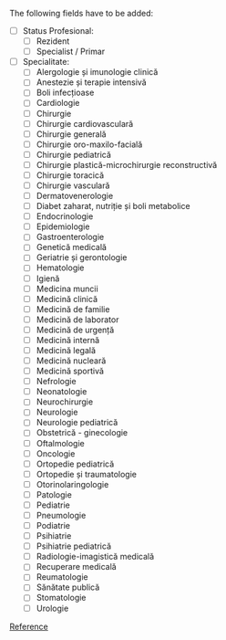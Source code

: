 The following fields have to be added:

- [ ] Status Profesional:
  - [ ] Rezident
  - [ ] Specialist / Primar
- [ ] Specialitate:
  - [ ] Alergologie și imunologie clinică
  - [ ] Anestezie și terapie intensivă
  - [ ] Boli infecțioase
  - [ ] Cardiologie
  - [ ] Chirurgie
  - [ ] Chirurgie cardiovasculară
  - [ ] Chirurgie generală
  - [ ] Chirurgie oro-maxilo-facială
  - [ ] Chirurgie pediatrică
  - [ ] Chirurgie plastică-microchirurgie reconstructivă
  - [ ] Chirurgie toracică
  - [ ] Chirurgie vasculară
  - [ ] Dermatovenerologie
  - [ ] Diabet zaharat, nutriție și boli metabolice
  - [ ] Endocrinologie
  - [ ] Epidemiologie
  - [ ] Gastroenterologie
  - [ ] Genetică medicală
  - [ ] Geriatrie și gerontologie
  - [ ] Hematologie
  - [ ] Igienă
  - [ ] Medicina muncii
  - [ ] Medicină clinică
  - [ ] Medicină de familie
  - [ ] Medicină de laborator
  - [ ] Medicină de urgență
  - [ ] Medicină internă
  - [ ] Medicină legală
  - [ ] Medicină nucleară
  - [ ] Medicină sportivă
  - [ ] Nefrologie
  - [ ] Neonatologie
  - [ ] Neurochirurgie
  - [ ] Neurologie
  - [ ] Neurologie pediatrică
  - [ ] Obstetrică - ginecologie
  - [ ] Oftalmologie
  - [ ] Oncologie
  - [ ] Ortopedie pediatrică
  - [ ] Ortopedie și traumatologie
  - [ ] Otorinolaringologie
  - [ ] Patologie
  - [ ] Pediatrie
  - [ ] Pneumologie
  - [ ] Podiatrie
  - [ ] Psihiatrie
  - [ ] Psihiatrie pediatrică
  - [ ] Radiologie-imagistică medicală
  - [ ] Recuperare medicală
  - [ ] Reumatologie
  - [ ] Sănătate publică
  - [ ] Stomatologie
  - [ ] Urologie
  
[Reference](https://tio.run/##fVXNThsxED6Tp7BySlSC2BBCQe2h/BQ4QCIQp5SD4zgbS157ZXujwqkS9x4rVbxJzxx4Dl4kHU@yzmZ34bLa9ffNzDd/3vTBzbTaWyxEkmrjiH2wjQY1MfnqX3fgbT6K7ndsKoVrNX@oZrvRmGpDBBGKAHrU2BJTIrlqiTb5QrrwvcW0ckJlvLHFpeX@xIK7JiEdMiL3TfKJiFF0dA/nYNpsNb0r62nIs6MjuzMVatICqA02kWemRijXsu3FYvH25x/5JrmJtdSx4OT1L4hJMrX6ZFIowV6e3n79Jq0uOdkmXTJsN9BKcev448rGcUNTeAfHXFkxL5r0vckxGh1r6ZOdcvb6LDS1HFlR5Gn7e553grwTaiZiqaEQei@PfTITJjM5uOfBCITBk3wvMQhDV3NqWSapWemKKp5IzBXkIFeEaiiije4k9KeQujOlTARqt0pN@URQZ0LlasKlklrnCZ1EMKNZAAyHlltnMuZCGWvUOG1AxAcBKhn7InnaKRJPuUmo03OfdaXQubdTQcfckUc6o4a6baIySAo6t@z52Dcz4Y76F1awxzBn6OFMTTSDcSuE6HtKyOgsFROeVHod9TzhHCnnUCmjOUxWRelh7uYc8sBygqCJYKE567SXLIN9WeqPwZ9yBZdRSP4C6Rfcl2iN46D10NslEi4BUXmkHoZCRVeIXnklQlEC@8SEKMxqrmfFANWlRavgE06mNBEyJF/HkNAJ6JM2pWwqRJgQrl6fw3R5TTWi/DIbVaxkjTvJ41DtfhVWGZM8TGGNvfVXZZj0KAzHNfKu@dSUO/Q5d3LNtdpoUHeNZIWdKnkOhLXhAYL9Klq/ygNkDcZwAS4huFljoWBzS8MSpA6mjsqkAOO0dEPEgWJl8CBgxmkv44N7ZU3By9jQrGZyQ/IDGBG/khSecXmlcPGGyBtu@FjO927uZLjSUqjucmkRVDxL3l3Wod40zY@tmBXOD1HzbhWtL8MNsm5o/t/oiITGwr57KQQ1N5xlKVz9htfeHb01r1TUCMftFsHblycYZkcdqMvGMkjb3yj8rdObLvrrEHfIuCtO5X7@Y2v/Bw)
